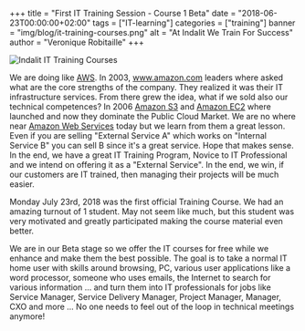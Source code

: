 +++
title = "First IT Training Session - Course 1 Beta"
date = "2018-06-23T00:00:00+02:00"
tags = ["IT-learning"]
categories = ["training"]
banner = "img/blog/it-training-courses.png"
alt = "At Indalit We Train For Success"
author = "Veronique Robitaille"
+++

<img src="/img/blog/it-training-courses.png" alt="Indalit IT Training Courses" class="blog-image">

<br />

We are doing like  <a href="https://aws.amazon.com/architecture/" target="_blank">AWS</a>.  In 2003, <a href="https://www.amazon.com/" target="_blank">www.amazon.com</a> leaders where asked what are the core strengths of the company.  They realized it was their IT infrastructure services.  From there grew the idea, what if we sold also our technical competences?  In 2006 <a href="https://aws.amazon.com/s3/" target="_blank">Amazon S3</a> and <a href="https://aws.amazon.com/ec2/" target="_blank">Amazon EC2</a> where launched and now they dominate the Public Cloud Market.  We are no where near <a href="https://aws.amazon.com/architecture/" target="_blank">Amazon Web Services</a> today but we learn from them a great lesson.  Even if you are selling "External Service A" which works on "Internal Service B" you can sell B since it's a great service.  Hope that makes sense.  In the end, we have a great IT Training Program, Novice to IT Professional and we intend on offering it as a "External Service".  In the end, we win, if our customers are IT trained, then managing their projects will be much easier.

Monday July 23rd, 2018 was the first official Training Course.  We had an amazing turnout of 1 student.  May not seem like much, but this student was very motivated and greatly participated making the course material even better.  

We are in our Beta stage so we offer the IT courses for free while we enhance and make them the best possible.  The goal is to take a normal IT home user with skills around browsing, PC, various user applications like a word processor, someone who uses emails, the Internet to search for various information ... and turn them into IT professionals for jobs like Service Manager, Service Delivery Manager, Project Manager, Manager, CXO and more ...  No one needs to feel out of the loop in technical meetings anymore!
